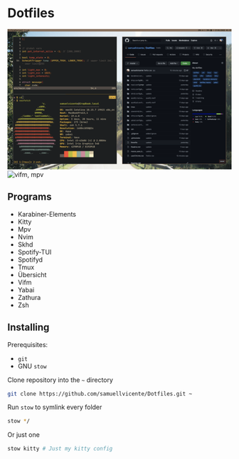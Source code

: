 # Dotfiles

![tmux, nvim, firefox](1.png)
![vifm, mpv](2.png)

## Programs

* Karabiner-Elements
* Kitty
* Mpv
* Nvim
* Skhd
* Spotify-TUI
* Spotifyd
* Tmux
* Übersicht 
* Vifm
* Yabai
* Zathura
* Zsh


## Installing

Prerequisites:

* `git`
* GNU `stow`

Clone repository into the `~` directory

```bash
git clone https://github.com/samuellvicente/Dotfiles.git ~
```

Run `stow` to symlink every folder

```bash
stow */
```

Or just one

```bash
stow kitty # Just my kitty config
```


